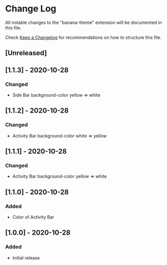 # Change Log

All notable changes to the "banana-theme" extension will be documented in this file.

Check [Keep a Changelog](http://keepachangelog.com/) for recommendations on how to structure this file.

## [Unreleased]

## [1.1.3] - 2020-10-28
### Changed
- Side Bar background-color yellow => white

## [1.1.2] - 2020-10-28
### Changed
- Activity Bar background-color white => yellow

## [1.1.1] - 2020-10-28
### Changed
- Activity Bar background-color yellow => white

## [1.1.0] - 2020-10-28
### Added
- Color of Activity Bar

## [1.0.0] - 2020-10-28
### Added
- Initial release
